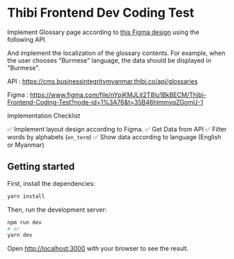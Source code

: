 # Thibi Frontend Dev Coding Test

Implement Glossary page according to [this Figma design](https://www.figma.com/file/nYpjKMJLit2T8Iu1BkBECM/Thibi-Frontend-Coding-Test?node-id=1%3A76&t=35B46hlmmvqZGomU-1) using the following API.

And implement the localization of the glossary contents. For example, when the user chooses "Burmese" language, the data should be displayed in "Burmese".

API : https://cms.businessintegritymyanmar.thibi.co/api/glossaries

Figma :
https://www.figma.com/file/nYpjKMJLit2T8Iu1BkBECM/Thibi-Frontend-Coding-Test?node-id=1%3A76&t=35B46hlmmvqZGomU-1

Implementation Checklist

✅ Implement layout design according to Figma.
✅ Get Data from API
✅ Filter words by alphabets (`en_term`)
✅ Show data according to language (English or Myanmar)

## Getting started

First, install the dependencies:

```bash
yarn install
```

Then, run the development server:

```bash
npm run dev
# or
yarn dev
```

Open [http://localhost:3000](http://localhost:3000) with your browser to see the result.
